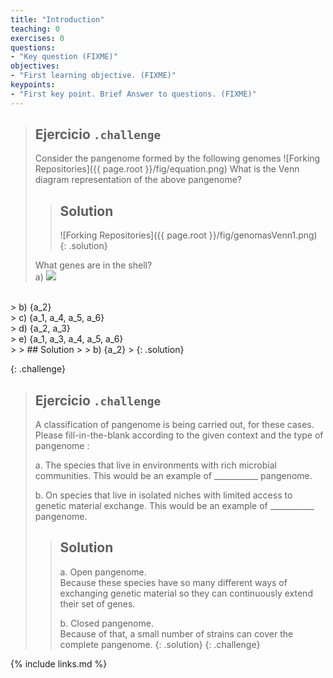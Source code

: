 ```yaml
---
title: "Introduction"
teaching: 0
exercises: 0
questions:
- "Key question (FIXME)"
objectives:
- "First learning objective. (FIXME)"
keypoints:
- "First key point. Brief Answer to questions. (FIXME)"
---
```

> ## Ejercicio `.challenge`
> Consider the pangenome formed by the following genomes
> ![Forking Repositories]({{ page.root }}/fig/equation.png)
> What is the Venn diagram representation of the above pangenome?
> > ## Solution
> >![Forking Repositories]({{ page.root }}/fig/genomasVenn1.png)
> {: .solution}
> 
> What genes are in the shell?<br>
> a) <img src="https://render.githubusercontent.com/render/math?math=\{a_{3}\}">
<br>
> b) {a_2}<br>
> c) {a_1, a_4, a_5, a_6}<br>
> d) {a_2, a_3}<br>
> e) {a_1, a_3, a_4, a_5, a_6}<br>
> > ## Solution
> > b) {a_2}
> {: .solution}

{: .challenge}

> ## Ejercicio `.challenge`
> A classification of pangenome is being carried out, for these cases. Please fill-in-the-blank according to the given context and the type of pangenome :  
> 
> a. The species that live in environments with rich microbial communities. This would be an example of ___________ pangenome.  
> 
> b. On species that live in isolated niches with limited access to genetic material exchange. This would be an example of ___________ pangenome.  
> 
> > ## Solution
> >a. Open pangenome.  
> > Because these species have so many different ways of exchanging genetic material so they can continuously extend their set of genes.  
> >
> >b. Closed pangenome.  
> > Because of that, a small number of strains can cover the complete pangenome. 
> {: .solution}
{: .challenge}


{% include links.md %}

